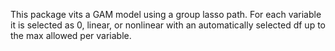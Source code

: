 This package vits a GAM model using a group lasso path. For each variable it is selected as 0, linear, or nonlinear with an automatically selected df up to the max allowed per variable.
